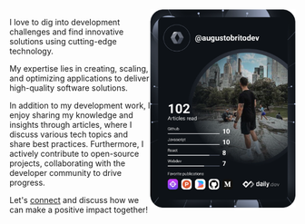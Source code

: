 <div align="left">
  <a href="https://api.daily.dev/get?r=coodyme" target="_blank">
    <img
      width="256"
      align="right"
      src="./devcard.svg"
    />
  </a>
</div>

I love to dig into development challenges and find innovative solutions using cutting-edge technology.

My expertise lies in creating, scaling, and optimizing applications to deliver high-quality software solutions.

In addition to my development work, I enjoy sharing my knowledge and insights through articles, where I discuss various tech topics and share best practices. Furthermore, I actively contribute to open-source projects, collaborating with the developer community to drive progress.

Let's [connect](https://linkedin.com/in/coodyme) and discuss how we can make a positive impact together!

